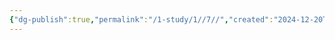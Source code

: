 ```yaml
---
{"dg-publish":true,"permalink":"/1-study/1//7//","created":"2024-12-20T15:18:00.672+09:00","updated":"2025-06-03T20:07:19.895+09:00"}
---
```


